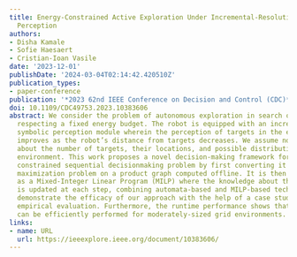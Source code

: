 ```yaml
---
title: Energy-Constrained Active Exploration Under Incremental-Resolution Symbolic
  Perception
authors:
- Disha Kamale
- Sofie Haesaert
- Cristian-Ioan Vasile
date: '2023-12-01'
publishDate: '2024-03-04T02:14:42.420510Z'
publication_types:
- paper-conference
publication: '*2023 62nd IEEE Conference on Decision and Control (CDC)*'
doi: 10.1109/CDC49753.2023.10383606
abstract: We consider the problem of autonomous exploration in search of targets while
  respecting a fixed energy budget. The robot is equipped with an incremental-resolution
  symbolic perception module wherein the perception of targets in the environment
  improves as the robot’s distance from targets decreases. We assume no prior information
  about the number of targets, their locations, and possible distribution within the
  environment. This work proposes a novel decision-making framework for the resulting
  constrained sequential decisionmaking problem by first converting it into a reward
  maximization problem on a product graph computed offline. It is then solved online
  as a Mixed-Integer Linear Program (MILP) where the knowledge about the environment
  is updated at each step, combining automata-based and MILP-based techniques. We
  demonstrate the efficacy of our approach with the help of a case study and present
  empirical evaluation. Furthermore, the runtime performance shows that online planning
  can be efficiently performed for moderately-sized grid environments.
links:
- name: URL
  url: https://ieeexplore.ieee.org/document/10383606/
---
```

